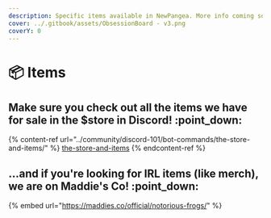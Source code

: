 ```yaml
---
description: Specific items available in NewPangea. More info coming soon (tm).
cover: ../.gitbook/assets/ObsessionBoard - v3.png
coverY: 0
---
```


# 📦 Items

## Make sure you check out all the items we have for sale in the $store in Discord! :point\_down:

{% content-ref url="../community/discord-101/bot-commands/the-store-and-items/" %}
[the-store-and-items](../community/discord-101/bot-commands/the-store-and-items/)
{% endcontent-ref %}

## ...and if you're looking for IRL items (like merch), we are on Maddie's Co! :point\_down:

{% embed url="https://maddies.co/official/notorious-frogs/" %}
